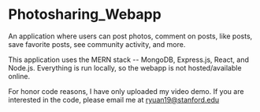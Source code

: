 # Photosharing_Webapp
An application where users can post photos, comment on posts, like posts, save favorite posts, see community activity, and more.

This application uses the MERN stack -- MongoDB, Express.js, React, and Node.js. Everything is run locally, so the webapp is not hosted/available online.

For honor code reasons, I have only uploaded my video demo. If you are interested in the code, please email me at ryuan19@stanford.edu
